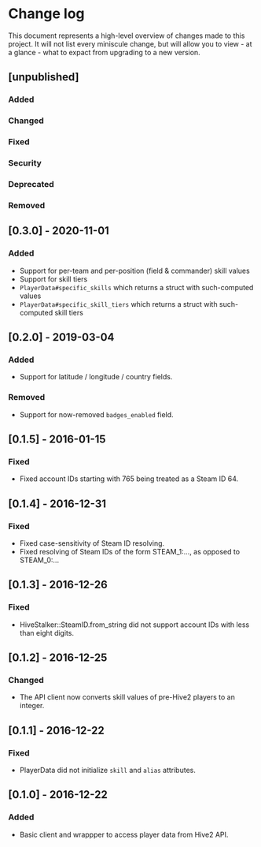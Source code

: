 # Change log

This document represents a high-level overview of changes made to this project.
It will not list every miniscule change, but will allow you to view - at a
glance - what to expact from upgrading to a new version.

## [unpublished]

### Added

### Changed

### Fixed

### Security

### Deprecated

### Removed


## [0.3.0] - 2020-11-01

### Added

- Support for per-team and per-position (field & commander) skill values
- Support for skill tiers
- `PlayerData#specific_skills` which returns a struct with such-computed values
- `PlayerData#specific_skill_tiers` which returns a struct with such-computed skill tiers


## [0.2.0] - 2019-03-04

### Added

- Support for latitude / longitude / country fields.

### Removed

- Support for now-removed `badges_enabled` field.


## [0.1.5] - 2016-01-15

### Fixed

- Fixed account IDs starting with 765 being treated as a Steam ID 64.


## [0.1.4] - 2016-12-31

### Fixed

- Fixed case-sensitivity of Steam ID resolving.
- Fixed resolving of Steam IDs of the form STEAM_1:..., as opposed to STEAM_0:...


## [0.1.3] - 2016-12-26

### Fixed

- HiveStalker::SteamID.from_string did not support account IDs with less than
  eight digits.


## [0.1.2] - 2016-12-25

### Changed

- The API client now converts skill values of pre-Hive2 players to an integer.


## [0.1.1] - 2016-12-22

### Fixed

- PlayerData did not initialize `skill` and `alias` attributes.


## [0.1.0] - 2016-12-22

### Added

- Basic client and wrappper to access player data from Hive2 API.
